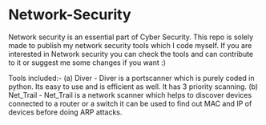 # Network-Security
Network security is an essential part of Cyber Security. This repo is solely made to publish my network security tools which I code myself. If you are interested in Network security you can check the tools and can contribute to it or suggest me some changes if you want :)

Tools included:-
  (a) Diver - Diver is a portscanner which is purely coded in python. Its easy to use and is efficient as well. It has 3 priority scanning. 
  (b) Net_Trail - Net_Trail is a network scanner which helps to discover devices connected to a router or a switch it can be used to find out MAC and IP of devices before doing ARP attacks.
